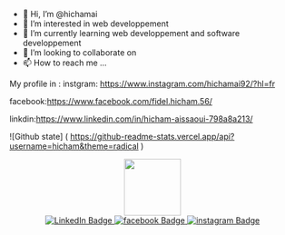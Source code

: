 - 👋 Hi, I’m @hichamai
- 👀 I’m interested in web developpement
- 🌱 I’m currently learning web developpement and software developpement 
- 💞️ I’m looking to collaborate on 
- 📫 How to reach me ...

<!---
hichamai/hichamai is a ✨ special ✨ repository because its `README.md` (this file) appears on your GitHub profile.
You can click the Preview link to take a look at your changes.
--->


My profile in :
instgram: https://www.instagram.com/hichamai92/?hl=fr 

facebook:https://www.facebook.com/fidel.hicham.56/ 

linkdin:https://www.linkedin.com/in/hicham-aissaoui-798a8a213/ 


![Github state] ( https://github-readme-stats.vercel.app/api?username=hicham&theme=radical )

<div id="header" align="center">
  <img src="https://media.giphy.com/media/M9gbBd9nbDrOTu1Mqx/giphy.gif" width="100"/>
  <div id="badges">
  <a href="https://www.instagram.com/hichamai92/?hl=fr ">
    <img src="https://img.shields.io/badge/LinkedIn-blue?style=for-the-badge&logo=linkedin&logoColor=white" alt="LinkedIn Badge"/>
  </a>
  <a href="https://www.facebook.com/fidel.hicham.56/ ">
    <img src="https://img.shields.io/badge/facebook-blue?style=for-the-badge&logo=facebooke&logoColor=white" alt="facebook Badge"/>
  </a>
  <a href="https://www.instagram.com/hichamai92/?hl=fr">
    <img src="https://img.shields.io/badge/instagram-red?style=for-the-badge&logo=Instagram&logoColor=white" alt="instagram Badge"/>
  </a>
</div>
</div>


